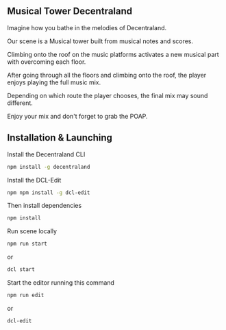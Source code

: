 ## Musical Tower Decentraland

Imagine how you bathe in the melodies of Decentraland.

Our scene is a Musical tower built from musical notes and scores.

Climbing onto the roof on the music platforms activates a new musical part with overcoming each floor.

After going through all the floors and climbing onto the roof, the player enjoys playing the full music mix.

Depending on which route the player chooses, the final mix may sound different.

Enjoy your mix and don't forget to grab the POAP.

## Installation & Launching

Install the Decentraland CLI

```bash
npm install -g decentraland
```

Install the DCL-Edit

```bash
npm npm install -g dcl-edit
```

Then install dependencies
```bash
npm install
```

Run scene locally
```bash
npm run start
```
or
```bash
dcl start
```

Start the editor running this command
```bash
npm run edit
```
or
```bash
dcl-edit
```

